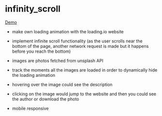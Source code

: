 # infinity_scroll

[Demo](https://ryderhe.github.io/infinity_scroll/)

- make own loading animation with the loading.io website

- implement infinite scroll functionality (as the user scrolls near the bottom of the page, another network request is made but it happens before you reach the bottom)

- images are photos fetched from unsplash API

- track the moments all the images are loaded in order to dynamically hide the loading animation

- hovering over the image could see the description

- clicking on the image would jump to the website and then you could see the author or download the photo 

- mobile responsive
